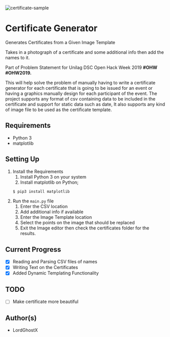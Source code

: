 ![certificate-sample](img/certificate-sample.jpeg)

# Certificate Generator

Generates Certificates from a Given Image Template

Takes in a photograph of a certificate and some additional info then add the names to it.

Part of Problem Statement for Unilag DSC Open Hack Week 2019 **#OHW #OHW2019.**

This will help solve the problem of manually having to write a certificate generator for each certificate that is going to be issued for an event or having a graphics manually design for each participant of the event. The project supports any format of csv containing data to be included in the certificate and support for static data such as date, It also supports any kind of image file to be used as the certificate template.

## Requirements
* Python 3
* matplotlib

## Setting Up
1. Install the Requirements
    1. Install Python 3 on your system
    2. Install matplotlib on Python;
      ```bash
      $ pip3 install matplotlib
      ```
2. Run the `main.py` file
    1. Enter the CSV location
    2. Add additional info if available
    3. Enter the Image Template location
    4. Select the points on the image that should be replaced
    5. Exit the Image editor then check the certificates folder for the results.

## Current Progress
* [x] Reading and Parsing CSV files of names
* [x] Writing Text on the Certificates
* [x] Added Dynamic Templating Functionality

## TODO
* [ ] Make certificate more beautiful

## Author(s)
* LordGhostX
